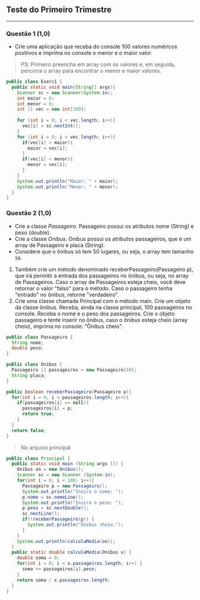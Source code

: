 ## Teste do Primeiro Trimestre
---
### Questão 1 (1,0)
- Crie uma aplicação que receba do console 100 valores numéricos positivos e imprima no console o menor e o maior valor.
> PS: Primeiro preencha em array com os valores e, em seguida, percorra o array para encontrar o menor e maior valores.

```java
public class Exerc1 {
  public static void main(String[] args){
    Scanner sc = new Scanner(System.in);
    int maior = 0;
    int menor = 0;
    int [] vec = new int[100];
    
    for (int i = 0; i < vec.length; i++){
      vec[i] = sc.nextInt();
    }
    for (int i = 0; i < vec.length; i++){
      if(vec[i] > maior){
        maior = vec[i];
      }
      if(vec[i] < menor){
        menor = vec[i];
      }
    }
    System.out.println("Maior: " + maior);
    System.out.println("Menor: " + menor);
  }
}
```

### Questão 2 (1,0)
- Crie a classe *Passageiro*. Passageiro possui os atributos nome (String) e peso (double).
- Crie a classe *Onibus*. Onibus possui os atributos passageiros, que é um array de Passageiro e placa (String).
- Considere que o ônibus só tem 50 lugares, ou seja, o array tem tamanho `50`.

1. Também crie um método denominado receberPassageiro(Passageiro p), que irá permitir a entrada dos passageiros no ônibus, ou seja, no array de Passageiros. Caso o array de Passageiros esteja cheio, você deve retornar o valor "falso" para o método. Caso o passageiro tenha "entrado" no ônibus, retorne "verdadeiro".
2. Crie uma classe chamada Principal com o método main. Crie um objeto da classe ônibus. Receba, ainda na classe principal, 100 passageiros no console. Receba o nome e o peso dos passageiros. Crie o objeto passageiro e tente inserir no ônibus, caso o ônibus esteja cheio (array cheio), imprima no console: "Ônibus cheio".

```java
public class Passageiro {
  String nome;
  double peso;
}

public class Onibus {
  Passageiro [] passageiros = new Passageiro[50];
  String placa;
}

public boolean receberPassageiro(Passageiro p){
  for(int i = 0; i < passageiros.length; i++){
    if(passageiros[i] == null){
      passageiros[i] = p;
      return true;
    }
  }
  return false;
}
```
> No arquivo principal
```java
public class Principal {
  public static void main (String args []) {
    Onibus on = new Onibus();
    Scanner sc = new Scanner (System.in);
    for(int i = 0; i < 100; i++){
      Passageiro p = new Passageiro();
      System.out.println("Insira o nome: ");
      p.nome = sc.nomeLine();
      System.out.println("Insira o peso: ");
      p.peso = sc.nextDouble();
      sc.nextLine();
      if(!receberPassageiro(p)) {
        System.out.println("Ônibus cheio.");
      }
    }
    System.out.println(calculaMedia(on));
  }
  public static double calculaMedia(Onibus x) {
    double soma = 0;
    for(int i = 0; i < x.passageiros.length; i++) {
      soma += passageiros[i].peso;
    }
    return soma / x.passageiros.length;
  }
}
```
